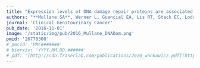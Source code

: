 ```yaml
---
title: "Expression levels of DNA damage repair proteins are associated with overall survival in platinum-treated advanced urothelial carcinoma"
authors: "**Mullane SA**, Werner L, Guancial EA, Lis RT, Stack EC, Loda, M, Kantoff PW, Choueiri TK, Rosenberg J, Bellmunt, J."
journal: 'Clinical Genitourinary Cancer'
pub_date: '2016-11-01'
image: '/static/img/pub/2016_Mullane_DNADam.png'
pmid: '26778300'
# pmcid: 'PMC#######'
# biorxiv: 'YYYY.MM.DD.######'
# pdf: '[http://cdn.fraserlab.com/publications/2020_wankowicz.pdf](https://www.nature.com/articles/bjc2014633.pdf)'
---
```

